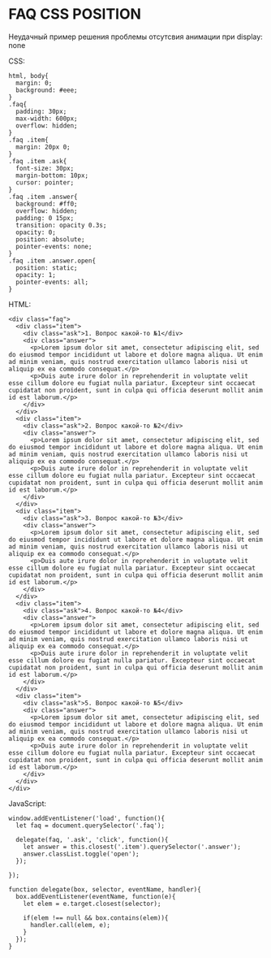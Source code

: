 # FAQ CSS POSITION
Неудачный пример решения проблемы отсутсвия анимации при display: none

CSS:

    html, body{
      margin: 0;
      background: #eee;
    }
    .faq{
      padding: 30px;
      max-width: 600px;
      overflow: hidden;
    }
    .faq .item{
      margin: 20px 0;
    }
    .faq .item .ask{
      font-size: 30px;
      margin-bottom: 10px;
      cursor: pointer;
    }
    .faq .item .answer{
      background: #ff0;
      overflow: hidden;
      padding: 0 15px;
      transition: opacity 0.3s;
      opacity: 0;
      position: absolute;
      pointer-events: none;
    }
    .faq .item .answer.open{
      position: static;
      opacity: 1;
      pointer-events: all;
    }

HTML:

    <div class="faq">
      <div class="item">
        <div class="ask">1. Вопрос какой-то №1</div>
        <div class="answer">
          <p>Lorem ipsum dolor sit amet, consectetur adipiscing elit, sed do eiusmod tempor incididunt ut labore et dolore magna aliqua. Ut enim ad minim veniam, quis nostrud exercitation ullamco laboris nisi ut aliquip ex ea commodo consequat.</p>
          <p>Duis aute irure dolor in reprehenderit in voluptate velit esse cillum dolore eu fugiat nulla pariatur. Excepteur sint occaecat cupidatat non proident, sunt in culpa qui officia deserunt mollit anim id est laborum.</p>
        </div>
      </div>
      <div class="item">
        <div class="ask">2. Вопрос какой-то №2</div>
        <div class="answer">
          <p>Lorem ipsum dolor sit amet, consectetur adipiscing elit, sed do eiusmod tempor incididunt ut labore et dolore magna aliqua. Ut enim ad minim veniam, quis nostrud exercitation ullamco laboris nisi ut aliquip ex ea commodo consequat.</p>
          <p>Duis aute irure dolor in reprehenderit in voluptate velit esse cillum dolore eu fugiat nulla pariatur. Excepteur sint occaecat cupidatat non proident, sunt in culpa qui officia deserunt mollit anim id est laborum.</p>
        </div>
      </div>
      <div class="item">
        <div class="ask">3. Вопрос какой-то №3</div>
        <div class="answer">
          <p>Lorem ipsum dolor sit amet, consectetur adipiscing elit, sed do eiusmod tempor incididunt ut labore et dolore magna aliqua. Ut enim ad minim veniam, quis nostrud exercitation ullamco laboris nisi ut aliquip ex ea commodo consequat.</p>
          <p>Duis aute irure dolor in reprehenderit in voluptate velit esse cillum dolore eu fugiat nulla pariatur. Excepteur sint occaecat cupidatat non proident, sunt in culpa qui officia deserunt mollit anim id est laborum.</p>
        </div>
      </div>
      <div class="item">
        <div class="ask">4. Вопрос какой-то №4</div>
        <div class="answer">
          <p>Lorem ipsum dolor sit amet, consectetur adipiscing elit, sed do eiusmod tempor incididunt ut labore et dolore magna aliqua. Ut enim ad minim veniam, quis nostrud exercitation ullamco laboris nisi ut aliquip ex ea commodo consequat.</p>
          <p>Duis aute irure dolor in reprehenderit in voluptate velit esse cillum dolore eu fugiat nulla pariatur. Excepteur sint occaecat cupidatat non proident, sunt in culpa qui officia deserunt mollit anim id est laborum.</p>
        </div>
      </div>
      <div class="item">
        <div class="ask">5. Вопрос какой-то №5</div>
        <div class="answer">
          <p>Lorem ipsum dolor sit amet, consectetur adipiscing elit, sed do eiusmod tempor incididunt ut labore et dolore magna aliqua. Ut enim ad minim veniam, quis nostrud exercitation ullamco laboris nisi ut aliquip ex ea commodo consequat.</p>
          <p>Duis aute irure dolor in reprehenderit in voluptate velit esse cillum dolore eu fugiat nulla pariatur. Excepteur sint occaecat cupidatat non proident, sunt in culpa qui officia deserunt mollit anim id est laborum.</p>
        </div>
      </div>
    </div>

JavaScript:

    window.addEventListener('load', function(){
      let faq = document.querySelector('.faq');
      
      delegate(faq, '.ask', 'click', function(){
        let answer = this.closest('.item').querySelector('.answer');
        answer.classList.toggle('open');
      });

    });

    function delegate(box, selector, eventName, handler){
      box.addEventListener(eventName, function(e){
        let elem = e.target.closest(selector);

        if(elem !== null && box.contains(elem)){
          handler.call(elem, e);
        }
      });
    }
